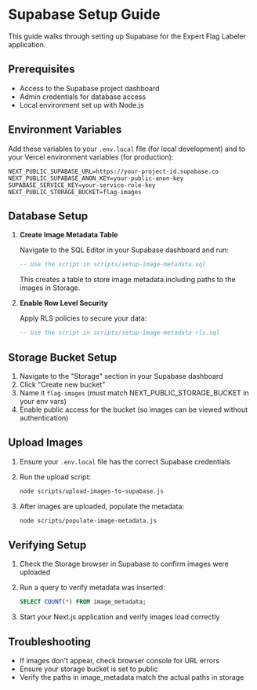 # Supabase Setup Guide

This guide walks through setting up Supabase for the Expert Flag Labeler application.

## Prerequisites

- Access to the Supabase project dashboard
- Admin credentials for database access
- Local environment set up with Node.js

## Environment Variables

Add these variables to your `.env.local` file (for local development) and to your Vercel environment variables (for production):

```
NEXT_PUBLIC_SUPABASE_URL=https://your-project-id.supabase.co
NEXT_PUBLIC_SUPABASE_ANON_KEY=your-public-anon-key
SUPABASE_SERVICE_KEY=your-service-role-key
NEXT_PUBLIC_STORAGE_BUCKET=flag-images
```

## Database Setup

1. **Create Image Metadata Table**

   Navigate to the SQL Editor in your Supabase dashboard and run:
   
   ```sql
   -- Use the script in scripts/setup-image-metadata.sql
   ```
   
   This creates a table to store image metadata including paths to the images in Storage.

2. **Enable Row Level Security**

   Apply RLS policies to secure your data:
   
   ```sql
   -- Use the script in scripts/setup-image-metadata-rls.sql
   ```

## Storage Bucket Setup

1. Navigate to the "Storage" section in your Supabase dashboard
2. Click "Create new bucket"
3. Name it `flag-images` (must match NEXT_PUBLIC_STORAGE_BUCKET in your env vars)
4. Enable public access for the bucket (so images can be viewed without authentication)

## Upload Images

1. Ensure your `.env.local` file has the correct Supabase credentials
2. Run the upload script:

   ```bash
   node scripts/upload-images-to-supabase.js
   ```

3. After images are uploaded, populate the metadata:

   ```bash
   node scripts/populate-image-metadata.js
   ```

## Verifying Setup

1. Check the Storage browser in Supabase to confirm images were uploaded
2. Run a query to verify metadata was inserted:

   ```sql
   SELECT COUNT(*) FROM image_metadata;
   ```

3. Start your Next.js application and verify images load correctly

## Troubleshooting

- If images don't appear, check browser console for URL errors
- Ensure your storage bucket is set to public
- Verify the paths in image_metadata match the actual paths in storage